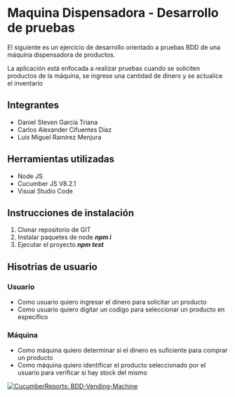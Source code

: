 # Maquina Dispensadora - Desarrollo de pruebas
El siguiente es un ejercicio de desarrollo orientado a pruebas BDD de una máquina dispensadora de productos.

La aplicación está enfocada a realizar pruebas cuando se soliciten productos de la máquina, se ingrese una cantidad de dinero y se actualice el inventario

## Integrantes
- Daniel Steven García Triana
- Carlos Alexander Cifuentes Diaz
- Luis Miguel Ramírez Menjura

## Herramientas utilizadas
- Node JS
- Cucumber JS V8.2.1
- Visual Studio Code

## Instrucciones de instalación
1. Clonar repositorio de GIT
2. Instalar paquetes de node **_npm i_**
3. Ejecutar el proyecto **_npm test_**

## Hisotrias de usuario
### Usuario
- Como usuario quiero ingresar el dinero para solicitar un producto
- Como usuario quiero digitar un codigo para seleccionar un producto en específico
### Máquina
- Como máquina quiero determinar si el dinero es suficiente para comprar un producto
- Como máquina quiero identificar el producto seleccionado por el usuario para verificar si hay stock del mismo

[![CucumberReports: BDD-Vending-Machine](https://messages.cucumber.io/api/report-collections/1f8092e2-9c90-4826-962f-ff13f154c27c/badge)](https://reports.cucumber.io/report-collections/1f8092e2-9c90-4826-962f-ff13f154c27c)